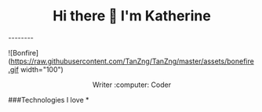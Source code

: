 <h1 align="center">
Hi there 👋 I'm Katherine
  </h1>
--------

![Bonfire](https://raw.githubusercontent.com/TanZng/TanZng/master/assets/bonefire.gif width="100")

<!--
**Kat2bk/Kat2bk** is a ✨ _special_ ✨ repository because its `README.md` (this file) appears on your GitHub profile.

Here are some ideas to get you started:

- 🔭 I’m currently working on ...
- 🌱 I’m currently learning ...
- 👯 I’m looking to collaborate on ...
- 🤔 I’m looking for help with ...
- 💬 Ask me about ...
- 📫 How to reach me: ...
- 😄 Pronouns: ...
- ⚡ Fun fact: ...
-->

<p align="center">
  Writer :computer: Coder
  </p>
  
  ###Technologies I love
  * 


